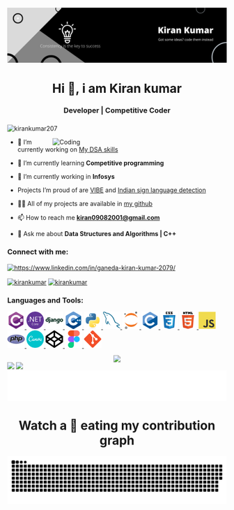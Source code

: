 ![simple img](Black%20Minimal%20Motivation%20Quote%20LinkedIn%20Banner.png)

<h1 align="center">Hi 👋, i am Kiran kumar </h1>
<h3 align="center"> Developer | Competitive Coder </h3>
<h3 align="center"> </h3>

<p align="left"> <img src="https://komarev.com/ghpvc/?username=kirankumar207&label=Profile%20views&color=129e00&style=plastic" alt="kirankumar207" /> </p>
<img align="right" alt="Coding" width="400" src="https://cdn.dribbble.com/users/2646423/screenshots/5507196/computer.gif">


- 🔭 I’m currently working on [My DSA skills](https://github.com/kirankumar2079/competivtive-programming)

- 🌱 I’m currently learning **Competitive programming**

- 🏢 I’m currently working in **Infosys**

- Projects I’m proud of are [VIBE](https://github.com/kirankumar2079/Vibe-music-streaming-service) and [Indian sign language detection](https://github.com/kirankumar2079/Video-based-sign-language-recognition)

- 👨‍💻 All of my projects are available in [my github](https://github.com/kirankumar2079?tab=repositories)

- 📫 How to reach me **kiran09082001@gmail.com**

- 💬 Ask me about **Data Structures and Algorithms | C++**
</div>
<h3 align="left">Connect with me:</h3>

 <p align="left">
<a href="https://www.linkedin.com/in/ganeda-kiran-kumar-207/" target="blank"><img align="center" src="https://raw.githubusercontent.com/rahuldkjain/github-profile-readme-generator/master/src/images/icons/Social/linked-in-alt.svg" alt="https://www.linkedin.com/in/ganeda-kiran-kumar-2079/" height="30" width="40" /></a>
<!-- 
  <a href="https://instagram.com/harsha575" target="blank"><img align="center" src="https://raw.githubusercontent.com/rahuldkjain/github-profile-readme-generator/master/src/images/icons/Social/instagram.svg" alt="harsha575" height="30" width="40" /></a> -->
  
<a href="https://www.hackerrank.com/kiran09082001" target="blank"><img align="center" src="https://raw.githubusercontent.com/rahuldkjain/github-profile-readme-generator/master/src/images/icons/Social/hackerrank.svg" alt="kirankumar" height="30" width="40" /></a>
<a href="https://leetcode.com/kiran_kumar_207" target="blank"><img align="center" src="https://raw.githubusercontent.com/rahuldkjain/github-profile-readme-generator/master/src/images/icons/Social/leet-code.svg" alt="kirankumar" height="30" width="40" /></a>
</p>

<h3 align="left">Languages and Tools:</h3>
<p align="left"> 
<a href="https://www.w3schools.com/cs/" target="_blank"> <img src="https://github.com/devicons/devicon/blob/master/icons/csharp/csharp-original.svg" title="c sharp" alt="csharp" width="40" height="40"/> </a>
<a href="https://www.w3schools.com/asp/" target="_blank"> <img src="https://github.com/devicons/devicon/blob/master/icons/dotnetcore/dotnetcore-original.svg" title="ASP .NET Core" alt=".Net" width="40" height="40"/> </a>
<a href="https://www.w3schools.com/django/" target="_blank"> <img src="https://github.com/devicons/devicon/blob/master/icons/django/django-plain-wordmark.svg" title="Djnago" alt="Django" width="40" height="40"/> </a>
<a href="https://www.w3schools.com/cpp/" target="_blank"> <img src="https://raw.githubusercontent.com/devicons/devicon/master/icons/cplusplus/cplusplus-original.svg" title="c++" alt="cplusplus" width="40" height="40"/> </a> 
<a href="https://www.python.org" target="_blank"> <img src="https://raw.githubusercontent.com/devicons/devicon/master/icons/python/python-original.svg" title="python" alt="python" width="40" height="40"/> </a>
<a href="https://www.w3schools.com/sql/" target="_blank"> <img src="https://github.com/devicons/devicon/blob/master/icons/mysql/mysql-original.svg" title="SQL" alt="SQL" width="40" height="40"/> </a>
<a href="https://jupyter.org/" target="_blank"> <img src="https://github.com/devicons/devicon/blob/master/icons/jupyter/jupyter-original.svg" title="Jupyter" alt="Jupyter" width="40" height="40"/> </a>
<a href="https://www.cprogramming.com/" target="_blank"> 
<img src="https://raw.githubusercontent.com/devicons/devicon/master/icons/c/c-original.svg" title="c language" alt="c" width="40" height="40"/> </a> 
<a href="https://www.w3schools.com/css/" target="_blank"> <img src="https://raw.githubusercontent.com/devicons/devicon/master/icons/css3/css3-original-wordmark.svg" title="CSS" alt="css3" width="40" height="40"/> </a> 
<a href="https://www.w3.org/html/" target="_blank"> <img src="https://raw.githubusercontent.com/devicons/devicon/master/icons/html5/html5-original-wordmark.svg" title="HTML" alt="html5" width="40" height="40"/> </a> 
<a href="https://developer.mozilla.org/en-US/docs/Web/JavaScript" target="_blank"> <img src="https://raw.githubusercontent.com/devicons/devicon/master/icons/javascript/javascript-original.svg" title="javascript" alt="javascript" width="40" height="40"/> </a> 
<a href="https://www.php.net" target="_blank"> <img src="https://raw.githubusercontent.com/devicons/devicon/master/icons/php/php-original.svg" title="PHP" alt="php" width="40" height="40"/> </a> 
<a href="https://www.canva.com/" target="_blank"> <img src="https://github.com/devicons/devicon/blob/master/icons/canva/canva-original.svg" alt="canava" title="Canva" width="40" height="40"/> </a>
<a href="https://codepen.io/" target="_blank"> <img src="https://github.com/devicons/devicon/blob/master/icons/codepen/codepen-original.svg" title="Codepen" alt="codepen" width="40" height="40"/> </a>
<a href="https://www.figma.com/" target="_blank"> <img src="https://github.com/devicons/devicon/blob/master/icons/figma/figma-original.svg" title="Figma" alt="figma" width="40" height="40"/> </a>
<a href="https://www.github.com/" target="_blank"> <img src="https://github.com/devicons/devicon/blob/master/icons/git/git-original.svg" title="GitHub" alt="Git" width="40" height="40"/> </a>
</p>
<div style="display:flex; justify-content:center;">
  <img src="https://github-readme-stats.vercel.app/api?username=kirankumar2079&count_private=true&&show_icons=true&theme=dark" />
</div>

<img src="https://github-readme-stats.vercel.app/api/top-langs/?username=kirankumar2079" />

<img  src="https://github-readme-streak-stats.herokuapp.com?user=sriharsha200&theme=algolia&hide_border=true" />




<img align='center'  height="70" alt="Thanks" width="100%" src="https://github.com/Kushal997-das/Kushal997-das/blob/master/Profile%20generator/marquee.svg"/>


<h1 align = 'Center'>Watch a 🐍 eating my contribution graph</h1>
<p align="center">
  <img src="https://github.com/Ayan-thecodeking/ayan-thecodeking/blob/output/github-contribution-grid-snake.svg" alt="snake"></center>
</p>



